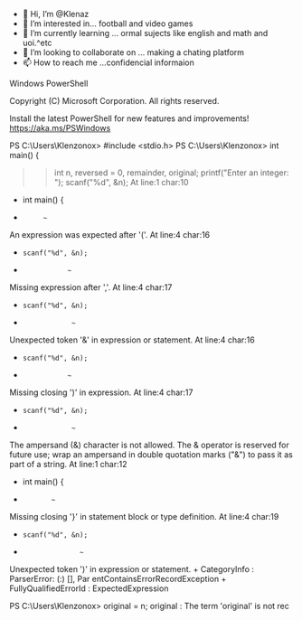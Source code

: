 - 👋 Hi, I’m @Klenaz
- 👀 I’m interested in... football and video games
- 🌱 I’m currently learning ... ormal sujects like english and math and uoi.^etc
- 💞️ I’m looking to collaborate on ... making a chating platform
- 📫 How to reach me ...confidencial informaion

<!---
Klenaz/Klenaz is a ✨ special ✨ repository because its `README.md` (this file) appears on your GitHub profile.
You can click the Preview link to take a look at your changes.
--->Windows PowerShell
Copyright (C) Microsoft Corporation. All rights reserved.

Install the latest PowerShell for new features and improvements! https://aka.ms/PSWindows

PS C:\Users\Klenzonox> #include <stdio.h>
PS C:\Users\Klenzonox> int main() {
>>   int n, reversed = 0, remainder, original;
>>     printf("Enter an integer: ");
>>     scanf("%d", &n);
At line:1 char:10
+ int main() {
+          ~
An expression was expected after '('.
At line:4 char:16
+     scanf("%d", &n);
+                ~
Missing expression after ','.
At line:4 char:17
+     scanf("%d", &n);
+                 ~
Unexpected token '&' in expression or statement.
At line:4 char:16
+     scanf("%d", &n);
+                ~
Missing closing ')' in expression.
At line:4 char:17
+     scanf("%d", &n);
+                 ~
The ampersand (&) character is not allowed. The &
operator is reserved for future use; wrap an ampersand
in double quotation marks ("&") to pass it as part of
a string.
At line:1 char:12
+ int main() {
+            ~
Missing closing '}' in statement block or type
definition.
At line:4 char:19
+     scanf("%d", &n);
+                   ~
Unexpected token ')' in expression or statement.
    + CategoryInfo          : ParserError: (:) [], Par
   entContainsErrorRecordException
    + FullyQualifiedErrorId : ExpectedExpression

PS C:\Users\Klenzonox>     original = n;
original : The term 'original' is not rec
